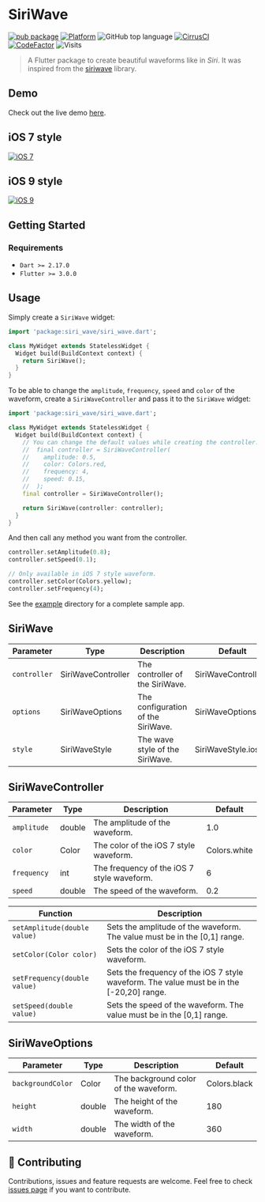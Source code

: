 # SiriWave

[![pub package](https://img.shields.io/pub/v/siri_wave.svg?style=for-the-badge)](https://pub.dev/packages/siri_wave)
[![Platform](https://img.shields.io/badge/Platform-Flutter-02569B?logo=flutter&style=for-the-badge)](https://flutter.dev)
![GitHub top language](https://img.shields.io/github/languages/top/halildurmus/hotdeals-app?style=for-the-badge)
[![CirrusCI](https://img.shields.io/cirrus/github/halildurmus/siri_wave?style=for-the-badge)](https://cirrus-ci.com/halildurmus/siri_wave)
[![CodeFactor](https://www.codefactor.io/repository/github/halildurmus/siri_wave/badge?style=for-the-badge)](https://www.codefactor.io/repository/github/halildurmus/siri_wave)
![Visits](https://visitor-badge.glitch.me/badge?page_id=halildurmus.siri_wave)

> A Flutter package to create beautiful waveforms like in *Siri*. It was inspired from the [siriwave](https://github.com/kopiro/siriwave) library.

## Demo

Check out the live demo [here](https://halildurmus.github.io/siri_wave).

## iOS 7 style

[![iOS 7](https://raw.githubusercontent.com/halildurmus/siri_wave/main/gifs/ios_7.gif)](https://halildurmus.github.io/siri_wave)

## iOS 9 style

[![iOS 9](https://raw.githubusercontent.com/halildurmus/siri_wave/main/gifs/ios_9.gif)](https://halildurmus.github.io/siri_wave)

## Getting Started

### Requirements
- `Dart >= 2.17.0`
- `Flutter >= 3.0.0`

## Usage

Simply create a `SiriWave` widget:

```dart
import 'package:siri_wave/siri_wave.dart';

class MyWidget extends StatelessWidget {
  Widget build(BuildContext context) {
    return SiriWave();
  }
}
```

To be able to change the `amplitude`, `frequency`, `speed` and `color` of the waveform, create a `SiriWaveController` and pass it to the `SiriWave` widget:

```dart
import 'package:siri_wave/siri_wave.dart';

class MyWidget extends StatelessWidget {
  Widget build(BuildContext context) {
    // You can change the default values while creating the controller.
    //  final controller = SiriWaveController(
    //    amplitude: 0.5,
    //    color: Colors.red,
    //    frequency: 4,
    //    speed: 0.15,
    //  );
    final controller = SiriWaveController();

    return SiriWave(controller: controller);
  }
}
```

And then call any method you want from the controller.

```dart
controller.setAmplitude(0.8);
controller.setSpeed(0.1);

// Only available in iOS 7 style waveform.
controller.setColor(Colors.yellow);
controller.setFrequency(4);
```

See the [example](https://github.com/halildurmus/siri_wave/blob/main/example/lib/main.dart) directory for a complete sample app.

## SiriWave

| Parameter    | Type                | Description                               | Default                 |
| ------------ | ------------------- | ----------------------------------------- | ----------------------- |
| `controller` | SiriWaveController  | The controller of the SiriWave.           | SiriWaveController()    |
| `options`    | SiriWaveOptions     | The configuration of the SiriWave.        | SiriWaveOptions()       |
| `style`      | SiriWaveStyle       | The wave style of the SiriWave.           | SiriWaveStyle.ios_9     |


## SiriWaveController

| Parameter    | Type     | Description                                 | Default      |
| ------------ | -------- | ------------------------------------------- | ------------ |
| `amplitude`  | double   | The amplitude of the waveform.              | 1.0          |
| `color`      | Color    | The color of the iOS 7 style waveform.      | Colors.white |
| `frequency`  | int      | The frequency of the iOS 7 style waveform.  | 6            |
| `speed`      | double   | The speed of the waveform.                  | 0.2          |

| Function                      | Description                                                                              |
| ----------------------------- | ---------------------------------------------------------------------------------------- |
| `setAmplitude(double value)`  | Sets the amplitude of the waveform. The value must be in the [0,1] range.                |
| `setColor(Color color)`       | Sets the color of the iOS 7 style waveform.                                              |
| `setFrequency(double value)`  | Sets the frequency of the iOS 7 style waveform. The value must be in the [-20,20] range. |
| `setSpeed(double value)`      | Sets the speed of the waveform. The value must be in the [0,1] range.                    |

## SiriWaveOptions

| Parameter          | Type     | Description                              | Default       |
| ------------------ | -------- | ---------------------------------------- | ------------- |
| `backgroundColor`  | Color    | The background color of the waveform.    | Colors.black  |
| `height`           | double   | The height of the waveform.              | 180           |
| `width`            | double   | The width of the waveform.               | 360           |

## 🤝 Contributing

Contributions, issues and feature requests are welcome.
Feel free to check [issues page](https://github.com/halildurmus/siri_wave/issues) if you want to contribute.
